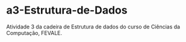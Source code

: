 # a3-Estrutura-de-Dados
Atividade 3 da cadeira de Estrutura de dados do curso de Ciências da Computação, FEVALE.
